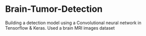 # Brain-Tumor-Detection
Building a detection model using a Convolutional neural network in Tensorflow &amp; Keras. Used a brain MRI images dataset
